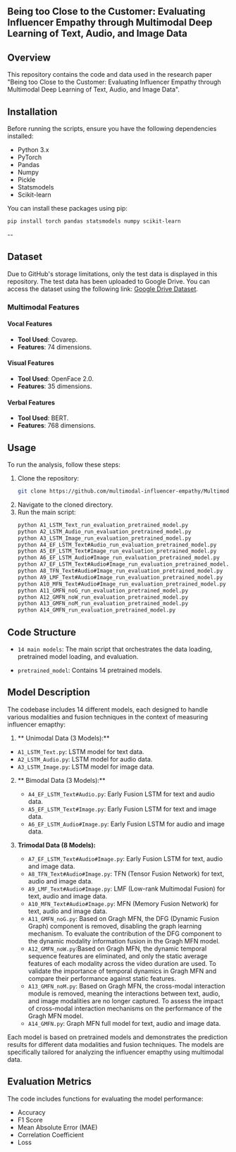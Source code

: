 
## Being too Close to the Customer: Evaluating Influencer Empathy through Multimodal Deep Learning of Text, Audio, and Image Data

## Overview
This repository contains the code and data used in the research paper "Being too Close to the Customer: Evaluating Influencer Empathy through Multimodal Deep Learning of Text, Audio, and Image Data". 

## Installation
Before running the scripts, ensure you have the following dependencies installed:
- Python 3.x
- PyTorch
- Pandas
- Numpy
- Pickle
- Statsmodels
- Scikit-learn

You can install these packages using pip:
```bash
pip install torch pandas statsmodels numpy scikit-learn
```
--

## Dataset
Due to GitHub's storage limitations, only the test data is displayed in this repository. The test data has been uploaded to Google Drive. You can access the dataset using the following link: [Google Drive Dataset](https://drive.google.com/drive/folders/1d97Ox0in0WNW5miQZZ-zCo5xwq7QEivM).


### Multimodal Features 
#### Vocal Features
- **Tool Used**: Covarep.
- **Features**: 74 dimensions.


#### Visual Features
- **Tool Used**: OpenFace 2.0.
- **Features**: 35 dimensions.


#### Verbal Features
- **Tool Used**: BERT.
- **Features**: 768 dimensions.




## Usage
To run the analysis, follow these steps:
1. Clone the repository:
   ```bash
   git clone https://github.com/multimodal-influencer-empathy/Multimodal-Influencer-empathy.git.
   ```
2. Navigate to the cloned directory.
3. Run the main script:
   ```bash
   python A1_LSTM_Text_run_evaluation_pretrained_model.py
   python A2_LSTM_Audio_run_evaluation_pretrained_model.py
   python A3_LSTM_Image_run_evaluation_pretrained_model.py
   python A4_EF_LSTM_Text#Audio_run_evaluation_pretrained_model.py
   python A5_EF_LSTM_Text#Image_run_evaluation_pretrained_model.py
   python A6_EF_LSTM_Audio#Image_run_evaluation_pretrained_model.py
   python A7_EF_LSTM_Text#Audio#Image_run_evaluation_pretrained_model.py
   python A8_TFN_Text#Audio#Image_run_evaluation_pretrained_model.py
   python A9_LMF_Text#Audio#Image_run_evaluation_pretrained_model.py
   python A10_MFN_Text#Audio#Image_run_evaluation_pretrained_model.py
   python A11_GMFN_noG_run_evaluation_pretrained_model.py
   python A12_GMFN_noW_run_evaluation_pretrained_model.py
   python A13_GMFN_noM_run_evaluation_pretrained_model.py
   python A14_GMFN_run_evaluation_pretrained_model.py
   ```

## Code Structure
- `14 main models`: The main script that orchestrates the data loading,  pretrained model loading, and evaluation.

- `pretrained_model`: Contains 14 pretrained models.

## Model Description
The codebase includes 14 different models, each designed to handle various modalities and fusion techniques in the context of measuring influencer emapthy:

 1. ** Unimodal Data (3 Models):**
   - `A1_LSTM_Text.py`: LSTM model for text data.
   - `A2_LSTM_Audio.py`: LSTM model for audio data.
   - `A3_LSTM_Image.py`: LSTM model for image data.

2. ** Bimodal Data  (3 Models):**
   - `A4_EF_LSTM_Text#Audio.py`: Early Fusion LSTM for text and audio data.
   - `A5_EF_LSTM_Text#Image.py`: Early Fusion LSTM for text and image data.
   - `A6_EF_LSTM_Audio#Image.py`: Early Fusion LSTM for audio and image data.

3. **Trimodal Data (8 Models):**
   - `A7_EF_LSTM_Text#Audio#Image.py`: Early Fusion LSTM for text, audio and image data.
   - `A8_TFN_Text#Audio#Image.py`: TFN (Tensor Fusion Network) for text, audio and image data.
   - `A9_LMF_Text#Audio#Image.py`: LMF (Low-rank Multimodal Fusion) for text, audio and image data.
   - `A10_MFN_Text#Audio#Image.py`: MFN (Memory Fusion Network) for text, audio and image data.
   - `A11_GMFN_noG.py`: Based on Gragh MFN, the DFG (Dynamic Fusion Graph) component is removed, disabling the graph learning mechanism. To evaluate the contribution of the DFG component to the dynamic modality information fusion in the Gragh MFN model.
   - `A12_GMFN_noW.py`:Based on Gragh MFN, the dynamic temporal sequence features are eliminated, and only the static average features of each modality across the video duration are used. To validate the importance of temporal dynamics in Gragh MFN and compare their performance against static features.
   - `A13_GMFN_noM.py`: Based on Gragh MFN, the cross-modal interaction module is removed, meaning the interactions between text, audio, and image modalities are no longer captured. To assess the impact of cross-modal interaction mechanisms on the performance of the Gragh MFN model.
   - `A14_GMFN.py`: Graph MFN full model for text, audio and image data.


Each model is based on pretrained models and demonstrates the prediction results for different data modalities and fusion techniques. The models are specifically tailored for analyzing the influencer emapthy using multimodal data.



## Evaluation Metrics
The code includes functions for evaluating the model performance:
- Accuracy
- F1 Score
- Mean Absolute Error (MAE)
- Correlation Coefficient
- Loss






